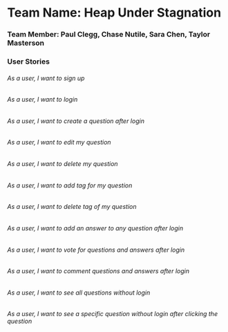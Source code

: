 # Team Name: Heap Under Stagnation

### Team Member: Paul Clegg, Chase Nutile, Sara Chen, Taylor Masterson

### User Stories

###### As a user, I want to sign up
###### As a user, I want to login
###### As a user, I want to create a question after login
###### As a user, I want to edit my question
###### As a user, I want to delete my question
###### As a user, I want to add tag for my question
###### As a user, I want to delete tag of my question
###### As a user, I want to add an answer to any question after login
###### As a user, I want to vote for questions and answers after login
###### As a user, I want to comment questions and answers after login
###### As a user, I want to see all questions without login
###### As a user, I want to see a specific question without login after clicking the question
